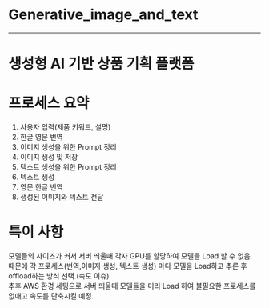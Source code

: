 # Generative_image_and_text
---
# 생성형 AI 기반 상품 기획 플랫폼

# 프로세스 요약
1. 사용자 입력(제품 키워드, 설명)
2. 한글 영문 번역
3. 이미지 생성을 위한 Prompt 정리
4. 이미지 생성 및 저장
5. 텍스트 생성을 위한 Prompt 정리
6. 텍스트 생성
7. 영문 한글 번역
8. 생성된 이미지와 텍스트 전달

# 특이 사항
모델들의 사이즈가 커서 서버 띄울때 각자 GPU를 할당하여 모델을 Load 할 수 없음.  
때문에 각 프로세스(번역,이미지 생성, 텍스트 생성) 마다 모델을 Load하고 추론 후 offload하는 방식 선택.(속도 이슈)  
추후 AWS 환경 세팅으로 서버 띄울때 모델들을 미리 Load 하여 불필요한 프로세스를 없애고 속도를 단축시킬 예정.  
